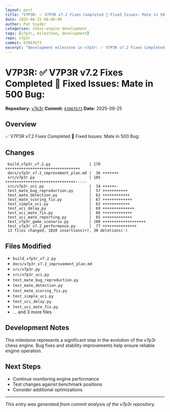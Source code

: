 ```yaml
---
layout: post
title: "V7P3R: ✅ V7P3R v7.2 Fixes Completed 🐛 Fixed Issues: Mate in 500 Bug:"
date: 2025-08-25 00:00:00 
author: Pat Snyder
categories: chess-engine development
tags: [v7p3r, milestone, development]
repo: v7p3r
commit: 6306fb73
excerpt: "Development milestone in v7p3r: ✅ V7P3R v7.2 Fixes Completed 🐛 Fixed Issues: Mate in 500 Bug:"
---
```


# V7P3R: ✅ V7P3R v7.2 Fixes Completed 🐛 Fixed Issues: Mate in 500 Bug:

**Repository:** [v7p3r](https://github.com/pssnyder/v7p3r)
**Commit:** [`6306fb73`](https://github.com/pssnyder/v7p3r/commit/6306fb73668d022a273ffaaa8f0dfc0295f7d6f7)
**Date:** 2025-08-25

## Overview

✅ V7P3R v7.2 Fixes Completed 🐛 Fixed Issues: Mate in 500 Bug:

## Changes

```
 build_v7p3r_v7.2.py                 | 170 +++++++++++++++++++++++++++++++++
 docs/v7p3r_v7.2_improvement_plan.md |  36 +++++++
 src/v7p3r.py                        | 185 +++++++++++++++++++++++++++++++-----
 src/v7p3r_uci.py                    |  34 ++++++-
 test_mate_bug_reproduction.py       |  57 +++++++++++
 test_mate_detection.py              |  62 ++++++++++++
 test_mate_scoring_fix.py            |  67 +++++++++++++
 test_simple_uci.py                  |  62 ++++++++++++
 test_uci_delay.py                   |  69 ++++++++++++++
 test_uci_mate_fix.py                |  66 +++++++++++++
 test_uci_mate_reporting.py          |  65 +++++++++++++
 test_v7p3r_game_scenario.py         | 100 +++++++++++++++++++
 test_v7p3r_v7.2_performance.py      |  77 +++++++++++++++
 13 files changed, 1020 insertions(+), 30 deletions(-)
```

## Files Modified

- `build_v7p3r_v7.2.py`
- `docs/v7p3r_v7.2_improvement_plan.md`
- `src/v7p3r.py`
- `src/v7p3r_uci.py`
- `test_mate_bug_reproduction.py`
- `test_mate_detection.py`
- `test_mate_scoring_fix.py`
- `test_simple_uci.py`
- `test_uci_delay.py`
- `test_uci_mate_fix.py`
- ... and 3 more files

## Development Notes

This milestone represents a significant step in the evolution of the v7p3r chess engine. Bug fixes and stability improvements help ensure reliable engine operation.

## Next Steps

- Continue monitoring engine performance
- Test changes against benchmark positions
- Consider additional optimizations

---

*This entry was generated from commit analysis of the v7p3r repository.*
